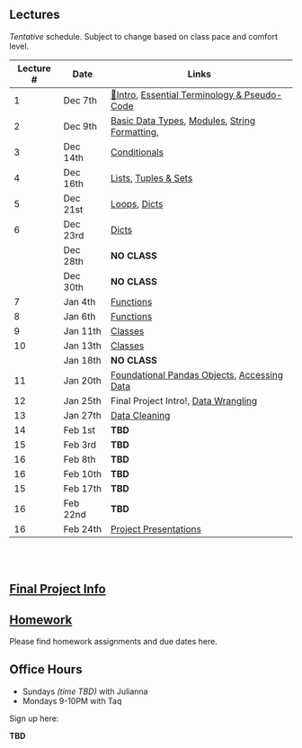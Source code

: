 ## Lectures

_Tentative_ schedule. Subject to change based on class pace and comfort level.

| Lecture # | Date | Links |
| --------- | ---- | ------------- |
| 1  | Dec 7th  | [🎉Intro](#in/intro/welcome), [Essential Terminology & Pseudo-Code](#out/topics/essential_terminology) |
| 2  | Dec 9th  |  [Basic Data Types](#out/topics/basic_data_types), [Modules](#out/topics/modules), [String Formatting](#out/topics/string_formatting), |
| 3  | Dec 14th  | [Conditionals](#out/topics/conditionals)  |
| 4  | Dec 16th  | [Lists](#out/topics/lists), [Tuples & Sets](#out/topics/tuples_sets) |
| 5  | Dec 21st  | [Loops](#out/topics/loops), [Dicts](#out/topics/dicts) |
| 6  | Dec 23rd  | [Dicts](#out/topics/dicts) |
|     | Dec 28th | **NO CLASS** |
|     | Dec 30th | **NO CLASS** |
| 7  | Jan 4th  | [Functions](#out/topics/functions) |
| 8  | Jan 6th  | [Functions](#out/topics/functions) |
| 9  | Jan 11th  | [Classes](#out/topics/classes) |
| 10  | Jan 13th | [Classes](#out/topics/classes) |
|     | Jan 18th | **NO CLASS** |
| 11  | Jan 20th | [Foundational Pandas Objects](#out/topics/classes), [Accessing Data](#out/topics/accessing_data) |
| 12  | Jan 25th | Final Project Intro!, [Data Wrangling](#out/topics/wrangling1) |
| 13  | Jan 27th | [Data Cleaning](#out/topics/data_cleaning) |
| 14  | Feb 1st | **TBD** |
| 15  | Feb 3rd | **TBD** |
| 16  | Feb 8th | **TBD** |
| 16  | Feb 10th | **TBD** |
| 15  | Feb 17th | **TBD** |
| 16  | Feb 22nd | **TBD** |
| 16  | Feb 24th | [Project Presentations]() |

<br/><br/>

## [Final Project Info](#in/intro/finalproject)

## [Homework](#in/homework/all_hw)

Please find homework assignments and due dates here.
 
## Office Hours

* Sundays *(time TBD)* with Julianna
* Mondays 9-10PM with Taq

Sign up here:

**TBD**

